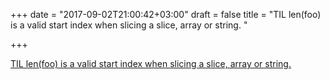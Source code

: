 +++
date = "2017-09-02T21:00:42+03:00"
draft = false
title = "TIL len(foo) is a valid start index when slicing a slice, array or string.  "

+++

<p><a href="https://forfuncsake.github.io/post/2017/09/when-go-slice-bounds-get-hazy/">TIL len(foo) is a valid start index when slicing a slice, array or string.  </a></p>